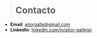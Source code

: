 ># Contacto

- **Email**: [aitorgalle@gmail.com](mailto:aitorgalle@gmail.com)
- **LinkedIn**: [linkedin.com/in/aitor-gallego](https://linkedin.com/in/aitor-gallego)
